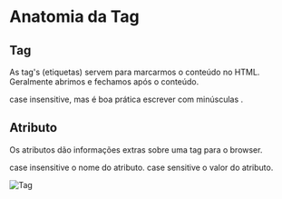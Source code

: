 # Anatomia da Tag

## Tag

As tag's (etiquetas) servem para marcarmos o conteúdo no HTML. Geralmente abrimos <a> e fechamos </a> após o conteúdo.

case insensitive, mas é boa prática escrever com minúsculas <html>.

## Atributo

Os atributos dão informações extras sobre uma tag para o browser.

case insensitive o nome do atributo. case sensitive o valor do atributo.

![Tag](https://www.origamid.com/slide/html-e-css-para-iniciantes/public/lessons/0201-tag/tag.png)
